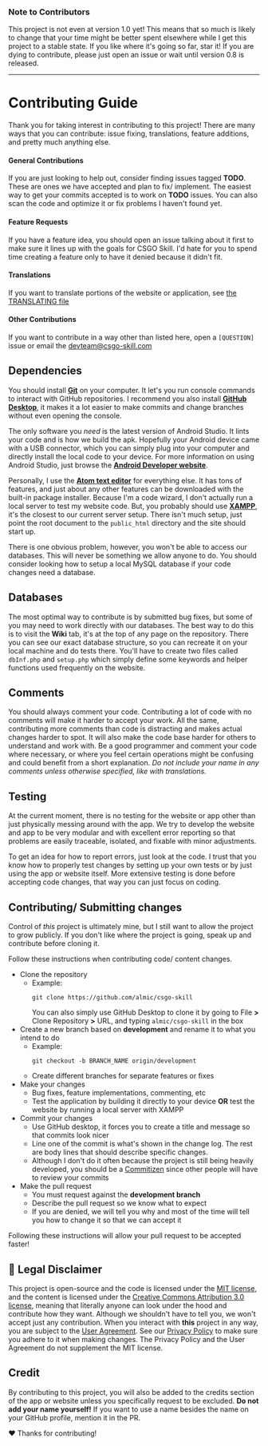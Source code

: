 ### Note to Contributors
This project is not even at version 1.0 yet! This means that so much is likely to change that your time might be better spent elsewhere while I get this project to a stable state. If you like where it's going so far, star it! If you are dying to contribute, please just open an issue or wait until version 0.8 is released.

<hr/>

# Contributing Guide
Thank you for taking interest in contributing to this project! There are many ways that you can contribute: issue fixing, translations, feature additions, and pretty much anything else.

#### General Contributions
If you are just looking to help out, consider finding issues tagged **TODO**. These are ones we have accepted and plan to fix/ implement. The easiest way to get your commits accepted is to work on **TODO** issues. You can also scan the code and optimize it or fix problems I haven't found yet.

#### Feature Requests
If you have a feature idea, you should open an issue talking about it first to make sure it lines up with the goals for CSGO Skill. I'd hate for you to spend time creating a feature only to have it denied because it didn't fit.

#### Translations
If you want to translate portions of the website or application, see [the TRANSLATING file](TRANSLATING.md)

#### Other Contributions
If you want to contribute in a way other than listed here, open a `[QUESTION]` issue or email the <a href="mailto:devteam@csgo-skill.com">devteam@csgo-skill.com</a>

## Dependencies
You should install **[Git](https://git-scm.com/downloads)** on your computer. It let's you run console commands to interact with GitHub repositories. I recommend you also install **[GitHub Desktop](https://desktop.github.com/)**, it makes it a lot easier to make commits and change branches without even opening the console.

The only software you *need* is the latest version of Android Studio. It lints your code and is how we build the apk. Hopefully your Android device came with a USB connector, which you can simply plug into your computer and directly install the local code to your device. For more information on using Android Studio, just browse the **[Android Developer website](https://developer.android.com/index.html)**.

Personally, I use the **[Atom text editor](https://atom.io/)** for everything else. It has tons of features, and just about any other features can be downloaded with the built-in package installer. Because I'm a code wizard, I don't actually run a local server to test my website code. But, you probably should use **[XAMPP](https://www.apachefriends.org/index.html)**, it's the closest to our current server setup. There isn't much setup, just point the root document to the `public_html` directory and the site should start up.

There is one obvious problem, however, you won't be able to access our databases. This will never be something we allow anyone to do. You should consider looking how to setup a local MySQL database if your code changes need a database.

## Databases
The most optimal way to contribute is by submitted bug fixes, but some of you may need to work directly with our databases. The best way to do this is to visit the **Wiki** tab, it's at the top of any page on the repository. There you can see our exact database structure, so you can recreate it on your local machine and do tests there. You'll have to create two files called `dbInf.php` and `setup.php` which simply define some keywords and helper functions used frequently on the website.

## Comments
You should always comment your code. Contributing a lot of code with no comments will make it harder to accept your work. All the same, contributing more comments than code is distracting and makes actual changes harder to spot. It will also make the code base harder for others to understand and work with. Be a good programmer and comment your code where necessary, or where you feel certain operations might be confusing and could benefit from a short explanation. *Do not include your name in any comments unless otherwise specified, like with translations.*

## Testing
At the current moment, there is no testing for the website or app other than just physically messing around with the app. We try to develop the website and app to be very modular and with excellent error reporting so that problems are easily traceable, isolated, and fixable with minor adjustments.

To get an idea for how to report errors, just look at the code. I trust that you know how to properly test changes by setting up your own tests or by just using the app or website itself. More extensive testing is done before accepting code changes, that way you can just focus on coding.

## Contributing/ Submitting changes
Control of *this* project is ultimately mine, but I still want to allow the project to grow publicly. If you don't like where the project is going, speak up and contribute before cloning it.

Follow these instructions when contributing code/ content changes.
- Clone the repository
  - Example:
    ```
    git clone https://github.com/almic/csgo-skill
    ```
    You can also simply use GitHub Desktop to clone it by going to File **>** Clone Repository **>** URL, and typing `almic/csgo-skill` in the box
- Create a new branch based on **development** and rename it to what you intend to do
  - Example:
    ```
    git checkout -b BRANCH_NAME origin/development
    ```
  - Create different branches for separate features or fixes
- Make your changes
  - Bug fixes, feature implementations, commenting, etc
  - Test the application by building it directly to your device **OR**
    test the website by running a local server with XAMPP
- Commit your changes
  - Use GitHub desktop, it forces you to create a title and message so that commits look nicer
  - Line one of the commit is what's shown in the change log. The rest are body lines that should describe specific changes.
  - Although I don't do it often because the project is still being heavily developed, you should be a [Commitizen](https://github.com/commitizen/cz-cli) since other people will have to review your commits
- Make the pull request
  - You must request against the **development branch**
  - Describe the pull request so we know what to expect
  - If you are denied, we will tell you why and most of the time will tell you how to change it so that we can accept it

Following these instructions will allow your pull request to be accepted faster!

## :anger: Legal Disclaimer
This project is open-source and the code is licensed under the [MIT license](http://opensource.org/licenses/mit-license.php), and the content is licensed under the [Creative Commons Attribution 3.0 license](http://creativecommons.org/licenses/by/3.0/us/deed.en_US), meaning that literally anyone can look under the hood and contribute how they want. Although we shouldn't have to tell you, we won't accept just any contribution. When you interact with **this** project in any way, you are subject to the [User Agreement](TERMS.md). See our [Privacy Policy](PRIVACY.md) to make sure you adhere to it when making changes. The Privacy Policy and the User Agreement do not supplement the MIT license.

## Credit
By contributing to this project, you will also be added to the credits section of the app or website unless you specifically request to be excluded. **Do not add your name yourself!** If you want to use a name besides the name on your GitHub profile, mention it in the PR.

:heart: Thanks for contributing!
